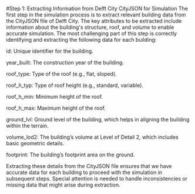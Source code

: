 #Step 1: Extracting Information from Delft City CityJSON for Simulation
The first step in the simulation process is to extract relevant building data from the CityJSON file of Delft City. The key attributes to be extracted include information about the building's structure, roof, and volume to enable accurate simulation. The most challenging part of this step is correctly identifying and extracting the following data for each building:

id: Unique identifier for the building.

year_built: The construction year of the building.

roof_type: Type of the roof (e.g., flat, sloped).

roof_h_typ: Type of roof height (e.g., standard, variable).

roof_h_min: Minimum height of the roof.

roof_h_max: Maximum height of the roof.

ground_lvl: Ground level of the building, which helps in aligning the building within the terrain.

volume_lod2: The building’s volume at Level of Detail 2, which includes basic geometric details.

footprint: The building’s footprint area on the ground.

Extracting these details from the CityJSON file ensures that we have accurate data for each building to proceed with the simulation in subsequent steps. Special attention is needed to handle inconsistencies or missing data that might arise during extraction.
